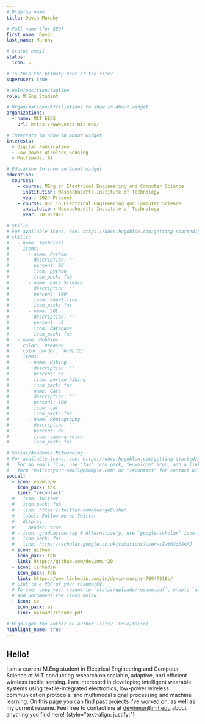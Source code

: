 ```yaml
---
# Display name
title: Devin Murphy

# Full name (for SEO)
first_name: Devin
last_name: Murphy

# Status emoji
status:
  icon: ☕️

# Is this the primary user of the site?
superuser: true

# Role/position/tagline
role: M.Eng Student

# Organizations/Affiliations to show in About widget
organizations:
  - name: MIT EECS
    url: https://www.eecs.mit.edu/

# Interests to show in About widget
interests:
  - Digital Fabrication
  - Low-power Wireless Sensing
  - Multimodal AI

# Education to show in About widget
education:
  courses:
    - course: MEng in Electrical Engineering and Computer Science
      institution: Massachusetts Institute of Technology
      year: 2024-Present
    - course: BSc in Electrical Engineering and Computer Science
      institution: Massachusetts Institute of Technology
      year: 2018-2022

# Skills
# For available icons, see: https://docs.hugoblox.com/getting-started/page-builder/#icons
# skills:
#   - name: Technical
#     items:
#       - name: Python
#         description: ''
#         percent: 80
#         icon: python
#         icon_pack: fab
#       - name: Data Science
#         description: ''
#         percent: 100
#         icon: chart-line
#         icon_pack: fas
#       - name: SQL
#         description: ''
#         percent: 40
#         icon: database
#         icon_pack: fas
#   - name: Hobbies
#     color: '#eeac02'
#     color_border: '#f0bf23'
#     items:
#       - name: Hiking
#         description: ''
#         percent: 60
#         icon: person-hiking
#         icon_pack: fas
#       - name: Cats
#         description: ''
#         percent: 100
#         icon: cat
#         icon_pack: fas
#       - name: Photography
#         description: ''
#         percent: 80
#         icon: camera-retro
#         icon_pack: fas

# Social/Academic Networking
# For available icons, see: https://docs.hugoblox.com/getting-started/page-builder/#icons
#   For an email link, use "fas" icon pack, "envelope" icon, and a link in the
#   form "mailto:your-email@example.com" or "/#contact" for contact widget.
social:
  - icon: envelope
    icon_pack: fas
    link: "/#contact"
  # - icon: twitter
  #   icon_pack: fab
  #   link: https://twitter.com/GeorgeCushen
  #   label: Follow me on Twitter
  #   display:
  #     header: true
  # - icon: graduation-cap # Alternatively, use `google-scholar` icon from `ai` icon pack
  #   icon_pack: fas
  #   link: https://scholar.google.co.uk/citations?user=sIwtMXoAAAAJ
  - icon: github
    icon_pack: fab
    link: https://github.com/devinmur29
  - icon: linkedin
    icon_pack: fab
    link: https://www.linkedin.com/in/devin-murphy-78947318b/
  # Link to a PDF of your resume/CV.
  # To use: copy your resume to `static/uploads/resume.pdf`, enable `ai` icons in `params.yaml`,
  # and uncomment the lines below.
  - icon: cv
    icon_pack: ai
    link: uploads/resume.pdf

# Highlight the author in author lists? (true/false)
highlight_name: true
---
```


## Hello!

I am a current M.Eng student in Electrical Engineering and Computer Science at MIT conducting research on scalable, adaptive, and efficient wireless tactile sensing. I am interested in developing intelligent wearable systems using textile-integrated electronics, low-power wireless communication protocols, and multimodal signal processing and machine learning. On this page you can find past projects I've worked on, as well as my current resume. Feel free to contact me at devinmur@mit.edu about anything you find here!
{style="text-align: justify;"}
